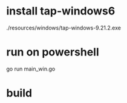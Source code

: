 # install tap-windows6 

./resources/windows/tap-windows-9.21.2.exe

# run on powershell

go run main_win.go

# build 

